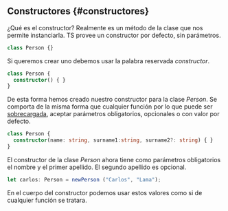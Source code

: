 ## Constructores {#constructores}

¿Qué es el constructor? Realmente es un método de la clase que nos permite instanciarla. TS provee un constructor por defecto, sin parámetros.

```ts
class Person {}
```

Si queremos crear uno debemos usar la palabra reservada _constructor_.

```ts
class Person { 
  constructor() { }
}
```
De esta forma hemos creado nuestro constructor para la clase _Person_. Se comporta de la misma forma que cualquier función por lo que puede ser [sobrecargada](../funciones/sobrecarga.md), aceptar parámetros obligatorios, opcionales o con valor por defecto.

```ts
class Person { 
  constructor(name: string, surname1:string, surname2?: string) { }
}
```

El constructor de la clase _Person_ ahora tiene como parámetros obligatorios el nombre y el primer apellido. El segundo apellido es opcional.

```ts
let carlos: Person = newPerson ("Carlos", "Lama");
```

En el cuerpo del constructor podemos usar estos valores como si de cualquier función se tratara.